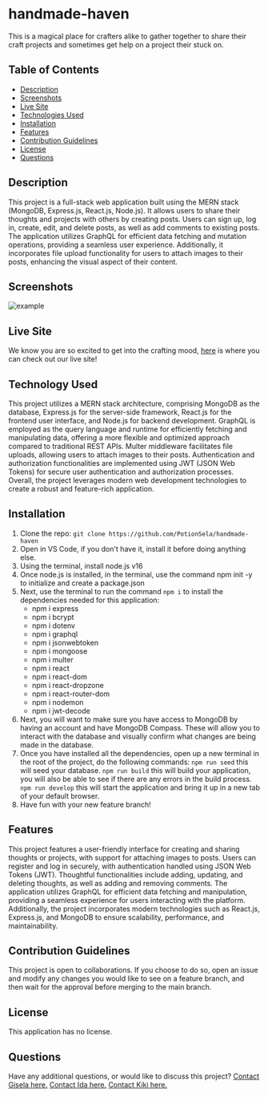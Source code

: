 # handmade-haven
This is a magical place for crafters alike to gather together to share their craft projects and sometimes get help on a project their stuck on.


## Table of Contents
- [Description](#description)
- [Screenshots](#screenshots)
- [Live Site](#live-site)
- [Technologies Used](#technologies-used)
- [Installation](#installation)
- [Features](#features)
- [Contribution Guidelines](#contribution-guidelines)
- [License](#license)
- [Questions](#questions)


## Description
This project is a full-stack web application built using the MERN stack (MongoDB, Express.js, React.js, Node.js). It allows users to share their thoughts and projects with others by creating posts. Users can sign up, log in, create, edit, and delete posts, as well as add comments to existing posts. The application utilizes GraphQL for efficient data fetching and mutation operations, providing a seamless user experience. Additionally, it incorporates file upload functionality for users to attach images to their posts, enhancing the visual aspect of their content.


## Screenshots
![example](./example-goes-here)


## Live Site
We know you are so excited to get into the crafting mood, [here](example-site) is where you can check out our live site!


## Technology Used
This project utilizes a MERN stack architecture, comprising MongoDB as the database, Express.js for the server-side framework, React.js for the frontend user interface, and Node.js for backend development. GraphQL is employed as the query language and runtime for efficiently fetching and manipulating data, offering a more flexible and optimized approach compared to traditional REST APIs. Multer middleware facilitates file uploads, allowing users to attach images to their posts. Authentication and authorization functionalities are implemented using JWT (JSON Web Tokens) for secure user authentication and authorization processes. Overall, the project leverages modern web development technologies to create a robust and feature-rich application.


## Installation
1. Clone the repo: `git clone https://github.com/PotionSela/handmade-haven`
2. Open in VS Code, if you don't have it, install it before doing anything else.
3. Using the terminal, install node.js v16
4. Once node.js is installed, in the terminal, use the command npm init -y to initialize and create a package.json
5. Next, use the terminal to run the command `npm i` to install the dependencies needed for this application:
    - npm i express
    - npm i bcrypt
    - npm i dotenv
    - npm i graphql
    - npm i jsonwebtoken
    - npm i mongoose
    - npm i multer
    - npm i react
    - npm i react-dom
    - npm i react-dropzone
    - npm i react-router-dom
    - npm i nodemon
    - npm i jwt-decode
6. Next, you will want to make sure you have access to MongoDB by having an account and have MongoDB Compass. These will allow you to interact with the database and visually confirm what changes are being made in the database.
7. Once you have installed all the dependencies, open up a new terminal in the root of the project, do the following commands: `npm run seed` this will seed your database. `npm run build` this will build your application, you will also be able to see if there are any errors in the build process. `npm run develop` this will start the application and bring it up in a new tab of your default browser. 
8. Have fun with your new feature branch!


## Features
This project features a user-friendly interface for creating and sharing thoughts or projects, with support for attaching images to posts. Users can register and log in securely, with authentication handled using JSON Web Tokens (JWT). Thoughtful functionalities include adding, updating, and deleting thoughts, as well as adding and removing comments. The application utilizes GraphQL for efficient data fetching and manipulation, providing a seamless experience for users interacting with the platform. Additionally, the project incorporates modern technologies such as React.js, Express.js, and MongoDB to ensure scalability, performance, and maintainability.


## Contribution Guidelines
This project is open to collaborations. If you choose to do so, open an issue and modify any changes you would like to see on a feature branch, and then wait for the approval before merging to the main branch.


## License
This application has no license.


## Questions
Have any additional questions, or would like to discuss this project? [Contact Gisela here.](https://github.com/PotionSela) [Contact Ida here.](https://github.com/Ida-Whit) [Contact Kiki here.](https://github.com/AngelCatLatte)